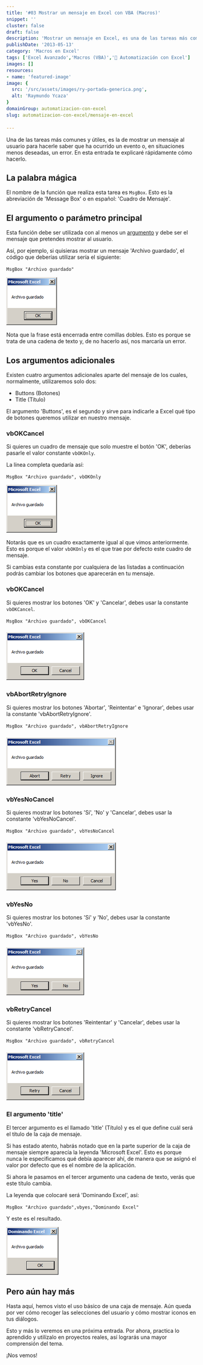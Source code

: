 ```yaml
---
title: '#03 Mostrar un mensaje en Excel con VBA (Macros)'
snippet: ''
cluster: false
draft: false 
description: 'Mostrar un mensaje en Excel, es una de las tareas más comunes y útiles. En esta entrada te muestro rápidamente cómo hacerlo usando macros.'
publishDate: '2013-05-13'
category: 'Macros en Excel'
tags: ['Excel Avanzado','Macros (VBA)','🤖 Automatización con Excel']
images: []
resources: 
- name: 'featured-image'
image: {
  src: '/src/assets/images/ry-portada-generica.png',
  alt: 'Raymundo Ycaza'
}
domainGroup: automatizacion-con-excel
slug: automatizacion-con-excel/mensaje-en-excel

---
```


Una de las tareas más comunes y útiles, es la de mostrar un mensaje al usuario para hacerle saber que ha ocurrido un evento o, en situaciones menos deseadas, un error. En esta entrada te explicaré rápidamente cómo hacerlo.

## La palabra mágica

El nombre de la función que realiza esta tarea es `MsgBox`. Esto es la abreviación de 'Message Box' o en español: 'Cuadro de Mensaje'.

## El argumento o parámetro principal

Esta función debe ser utilizada con al menos un [argumento](http://raymundoycaza.com/que-son-los-argumentos-en-excel// "Argumento") y debe ser el mensaje que pretendes mostrar al usuario.

Así, por ejemplo, si quisieras mostrar un mensaje 'Archivo guardado', el código que deberías utilizar sería el siguiente:

`MsgBox "Archivo guardado"`

[![Gráfico con subgráfico](/src/assets/images/2023/grafico-con-subgrafico-en-Excel-000488.png)](http://raymundoycaza.com/wp-content/uploads/grafico-con-subgrafico-en-Excel-000488.png)

Nota que la frase está encerrada entre comillas dobles. Esto es porque se trata de una cadena de texto y, de no hacerlo así, nos marcaría un error.

## Los argumentos adicionales

Existen cuatro argumentos adicionales aparte del mensaje de los cuales, normalmente, utilizaremos solo dos:

- Buttons (Botones)
- Title (Título)

El argumento 'Buttons', es el segundo y sirve para indicarle a Excel qué tipo de botones queremos utilizar en nuestro mensaje.

### vbOKCancel

Si quieres un cuadro de mensaje que solo muestre el botón 'OK', deberías pasarle el valor constante `vbOKOnly`.

La línea completa quedaría así:

`MsgBox "Archivo guardado", vbOKOnly`

[![Gráfico con subgráfico](/src/assets/images/2023/grafico-con-subgrafico-en-Excel-000488.png)](http://raymundoycaza.com/wp-content/uploads/grafico-con-subgrafico-en-Excel-000488.png)

Notarás que es un cuadro exactamente igual al que vimos anteriormente. Esto es porque el valor `vbOKOnly` es el que trae por defecto este cuadro de mensaje.

Si cambias esta constante por cualquiera de las listadas a continuación podrás cambiar los botones que aparecerán en tu mensaje.

### vbOKCancel

Si quieres mostrar los botones 'OK' y 'Cancelar', debes usar la constante `vbOKCancel`.

`MsgBox "Archivo guardado", vbOKCancel`

### [![Gráfico con subgráfico](/src/assets/images/2023/grafico-con-subgrafico-en-Excel-000492.png)](http://raymundoycaza.com/wp-content/uploads/grafico-con-subgrafico-en-Excel-000492.png)

### vbAbortRetryIgnore

Si quieres mostrar los botones 'Abortar', 'Reintentar' e 'Ignorar', debes usar la constante 'vbAbortRetryIgnore'.

`MsgBox "Archivo guardado", vbAbortRetryIgnore`

### [![Gráfico con subgráfico](/src/assets/images/2023/grafico-con-subgrafico-en-Excel-000493.png)](http://raymundoycaza.com/wp-content/uploads/grafico-con-subgrafico-en-Excel-000493.png)

### vbYesNoCancel

Si quieres mostrar los botones 'Sí', 'No' y 'Cancelar', debes usar la constante 'vbYesNoCancel'.

`MsgBox "Archivo guardado", vbYesNoCancel`

### [![Gráfico con subgráfico](/src/assets/images/2023/grafico-con-subgrafico-en-Excel-000495.png)](http://raymundoycaza.com/wp-content/uploads/grafico-con-subgrafico-en-Excel-000495.png)

### vbYesNo

Si quieres mostrar los botones 'Sí' y 'No', debes usar la constante 'vbYesNo'.

`MsgBox "Archivo guardado", vbYesNo`

### [![Gráfico con subgráfico](/src/assets/images/2023/grafico-con-subgrafico-en-Excel-000496.png)](http://raymundoycaza.com/wp-content/uploads/grafico-con-subgrafico-en-Excel-000496.png)

### vbRetryCancel

Si quieres mostrar los botones 'Reintentar' y 'Cancelar', debes usar la constante 'vbRetryCancel'.

`MsgBox "Archivo guardado", vbRetryCancel`

### [![Gráfico con subgráfico](/src/assets/images/2023/grafico-con-subgrafico-en-Excel-000497.png)](http://raymundoycaza.com/wp-content/uploads/grafico-con-subgrafico-en-Excel-000497.png)

### El argumento 'title'

El tercer argumento es el llamado 'title' (Título) y es el que define cuál será el título de la caja de mensaje.

Si has estado atento, habrás notado que en la parte superior de la caja de mensaje siempre aparecía la leyenda 'Microsoft Excel'. Esto es porque nunca le especificamos qué debía aparecer ahí, de manera que se asignó el valor por defecto que es el nombre de la aplicación.

Si ahora le pasamos en el tercer argumento una cadena de texto, verás que este título cambia.

La leyenda que colocaré será 'Dominando Excel', así:

`MsgBox "Archivo guardado",vbyes,"Dominando Excel"`

Y este es el resultado.

[![Gráfico con subgráfico](/src/assets/images/2023/grafico-con-subgrafico-en-Excel-000498.png)](http://raymundoycaza.com/wp-content/uploads/grafico-con-subgrafico-en-Excel-000498.png)

## Pero aún hay más

Hasta aquí, hemos visto el uso básico de una caja de mensaje. Aún queda por ver cómo recoger las selecciones del usuario y cómo mostrar iconos en tus diálogos.

Esto y más lo veremos en una próxima entrada. Por ahora, practica lo aprendido y utilízalo en proyectos reales, así lograrás una mayor comprensión del tema.

¡Nos vemos!

